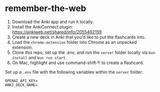 # remember-the-web

1. Download the Anki app and run it locally.
2. Install the AnkiConnect plugin: https://ankiweb.net/shared/info/2055492159
3. Create a new deck in Anki that you'd like to put the flashcards into.
4. Load the `chrome-extension` folder into Chrome as an unpacked extension.
5. Clone this repo, set up the .env, and run the `server` folder locally via `bun install` and `bun run start`.
6. On Mac, highlight and use command-shift-Y to create a flashcard.

Set up a `.env` file with the following variables within the `server` folder:

```
OPENAI_API_KEY=
ANKI_DECK_NAME=
```

